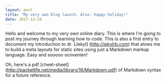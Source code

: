 ```yaml
---
layout: post
title: "My very own blog launch. Also: happy holiday!"
date: 2017-12-24
---
```


Hello and welcome to my very own online diary. This is where I'm going to post my journey through learning how to code. This is also a first entry to document my introduction to dr. [Jekyl] (http://jekylrb.com) that alows me to build a meta layouts for static sites using just a Markdown markup language. Easy and sooooo ocnvenien!

Oh, here's a pdf [cheet-sheet] (http://packetlife.net/media/library/16/Markdown.pdf) of Markdown syntax for a future reference.
